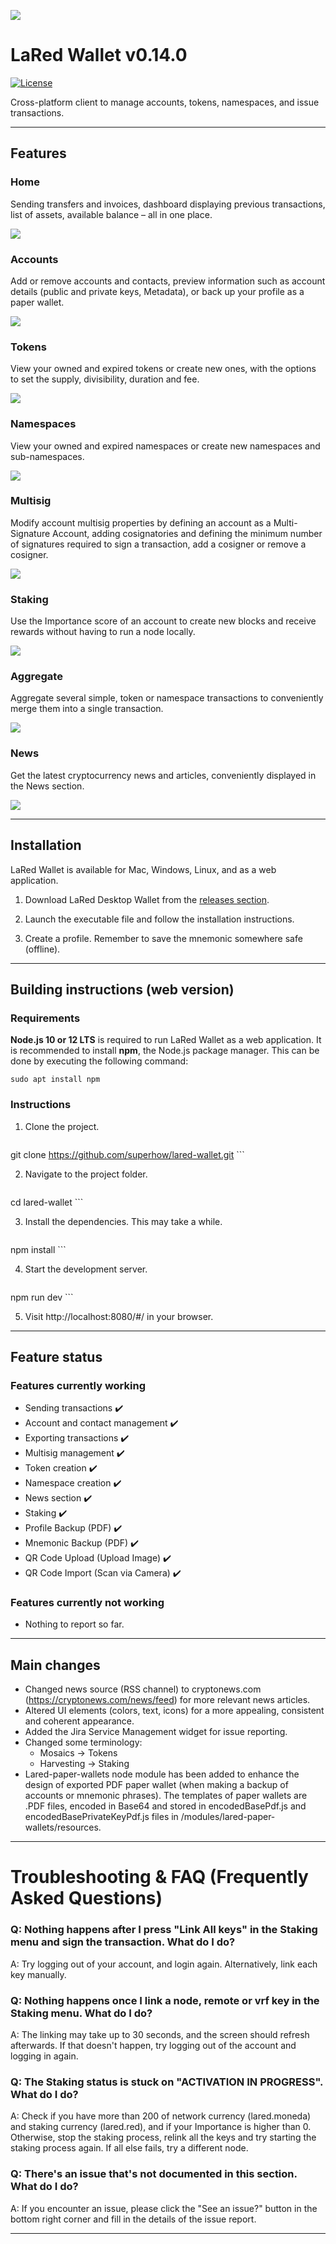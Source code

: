 ﻿
![](https://i.imgur.com/r8mM1TN.gif)
# LaRed Wallet v0.14.0

[![License](https://img.shields.io/badge/License-Apache%202.0-blue.svg)](https://opensource.org/licenses/Apache-2.0)

Cross-platform client to manage accounts, tokens, namespaces, and issue transactions.
***
## Features
### Home 
Sending transfers and invoices, dashboard displaying previous transactions, list of assets, available balance – all in one place.

![](https://i.imgur.com/xsnIzSR.gif)
### Accounts 
Add or remove accounts and contacts, preview information such as account details (public and private keys, Metadata), or back up your profile as a paper wallet.

![](https://i.imgur.com/M08gjMm.png)
### Tokens
View your owned and expired tokens or create new ones, with the options to set the supply, divisibility, duration and fee.

![](https://i.imgur.com/RqqFVR5.jpg)
### Namespaces
View your owned and expired namespaces or create new namespaces and sub-namespaces.

![](https://i.imgur.com/VRgrk77.jpg)
### Multisig
Modify account multisig properties by defining an account as a Multi-Signature Account, adding cosignatories and defining the minimum number of signatures required to sign a transaction, add a cosigner or remove a cosigner.

![](https://i.imgur.com/1VYTgrh.jpg)
### Staking
Use the Importance score of an account to create new blocks and receive rewards without having to run a node locally.

![](https://i.imgur.com/iIGQhTe.jpg)
### Aggregate
Aggregate several simple, token or namespace transactions to conveniently merge them into a single transaction.

![](https://i.imgur.com/jmE2LBu.gif)
### News
Get the latest cryptocurrency news and articles, conveniently displayed in the News section.

![](https://i.imgur.com/JEvOgVs.gif)
***
## Installation

LaRed Wallet is available for Mac, Windows, Linux, and as a web application.

1. Download LaRed Desktop Wallet from the [releases section](https://github.com/superhow/lared-wallet).

2. Launch the executable file and follow the installation instructions.

3. Create a profile. Remember to save the mnemonic somewhere safe (offline).
***
## Building instructions (web version)

### Requirements

**Node.js 10 or 12 LTS** is required to run LaRed Wallet as a web application.
It is recommended to install **npm**, the Node.js package manager. This can be done by executing the following command:

   ```
sudo apt install npm
   ```
### Instructions

1. Clone the project.


    ```
git clone https://github.com/superhow/lared-wallet.git
    ```

2. Navigate to the project folder.

    ```
cd lared-wallet
    ```
	
3. Install the dependencies. This may take a while.

    ```
npm install 
    ```

4. Start the development server.

    ```
npm run dev 
    ```

5. Visit http://localhost:8080/#/ in your browser.
***
## Feature status
### Features currently working

* Sending transactions                  ✔️
* Account and contact management        ✔️
* Exporting transactions                ✔️
* Multisig management                   ✔️
* Token creation                        ✔️
* Namespace creation                    ✔️
* News section                          ✔️
* Staking                               ✔️
* Profile Backup (PDF)                  ✔️
* Mnemonic Backup (PDF)                 ✔️
* QR Code Upload (Upload Image)         ✔️
* QR Code Import (Scan via Camera)      ✔️
### Features currently not working

* Nothing to report so far.

***
## Main changes
* Changed news source (RSS channel) to cryptonews.com (https://cryptonews.com/news/feed) for more relevant news articles.
* Altered UI elements (colors, text, icons) for a more appealing, consistent and coherent appearance.
* Added the Jira Service Management widget for issue reporting.
* Changed some terminology:
	* Mosaics       -> Tokens
	* Harvesting    -> Staking
* Lared-paper-wallets node module has been added to enhance the design of exported PDF paper wallet (when making a backup of accounts or mnemonic phrases). The templates of paper wallets are .PDF files, encoded in Base64 and stored in encodedBasePdf.js and encodedBasePrivateKeyPdf.js files in /modules/lared-paper-wallets/resources.
***
# Troubleshooting & FAQ (Frequently Asked Questions)
### Q: Nothing happens after I press "Link All keys" in the Staking menu and sign the transaction. What do I do?
 A: Try logging out of your account, and login again. Alternatively, link each key manually.

### Q: Nothing happens once I link a node, remote or vrf key in the Staking menu. What do I do?
 A: The linking may take up to 30 seconds, and the screen should refresh afterwards. If that doesn't happen, try logging out of the account and logging in again.

### Q: The Staking status is stuck on "ACTIVATION IN PROGRESS". What do I do?
 A: Check if you have more than 200 of network currency (lared.moneda) and staking currency (lared.red), and if your Importance is higher than 0. Otherwise, stop the staking process, relink all the keys and try starting the staking process again. If all else fails, try a different node.

### Q: There's an issue that's not documented in this section. What do I do?
 A: If you encounter an issue, please click the "See an issue?" button in the bottom right corner and fill in the details of the issue report.
***